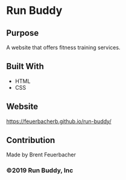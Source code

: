 # Run Buddy

## Purpose
A website that offers fitness training services.

## Built With
* HTML
* CSS

## Website
https://feuerbacherb.github.io/run-buddy/

## Contribution
Made by Brent Feuerbacher

### &copy;2019 Run Buddy, Inc
